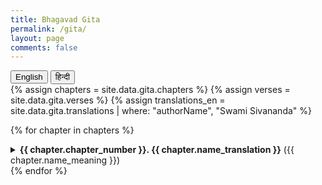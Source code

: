 ```yaml
---
title: Bhagavad Gita
permalink: /gita/
layout: page
comments: false
---
```


<!-- Language Switcher -->
<div class="lang-toggle">
  <button onclick="switchLanguage('en')">English</button>
  <button onclick="switchLanguage('hi')">हिन्दी</button>
</div>

<!-- English Gita Content -->
<div id="gita-content-en" class="gita-content">
  {% assign chapters = site.data.gita.chapters %}
  {% assign verses = site.data.gita.verses %}
  {% assign translations_en = site.data.gita.translations | where: "authorName", "Swami Sivananda" %}

{% for chapter in chapters %}

  <details class="chapter-dropdown">
    <summary>
      <strong>{{ chapter.chapter_number }}. {{ chapter.name_translation }}</strong> ({{ chapter.name_meaning }})
    </summary>
    <div class="chapter-summary">
      <p>{{ chapter.chapter_summary }}</p>
    </div>
    <ul class="verses-list">
      {% for verse in verses %}
        {% if verse.chapter_id == chapter.id %}
          {% assign trans = translations_en | where: "verse_id", verse.id | first %}
          {% if trans %}
            <li>Verse {{ verse.verse_number }}: {{ trans.description }}</li>
          {% endif %}
        {% endif %}
      {% endfor %}
    </ul>
  </details>
  {% endfor %}
</div>

<!-- Hindi Gita Content -->
<div id="gita-content-hi" class="gita-content" style="display: none;">
  {% assign translations_hi = site.data.gita.translations | where: "authorName", "Swami Ramsukhdas" %}

{% for chapter in chapters %}

  <details class="chapter-dropdown">
    <summary>
      <strong>{{ chapter.chapter_number }}. {{ chapter.name }}</strong> ({{ chapter.name_meaning }})
    </summary>
    <div class="chapter-summary">
      <p>{{ chapter.chapter_summary_hindi }}</p>
    </div>
    <ul class="verses-list">
      {% for verse in verses %}
        {% if verse.chapter_id == chapter.id %}
          {% assign trans = translations_hi | where: "verse_id", verse.id | first %}
          {% if trans %}
            <li>श्लोक {{ verse.verse_number }}: {{ trans.description }}</li>
          {% endif %}
        {% endif %}
      {% endfor %}
    </ul>
  </details>
  {% endfor %}
</div>

<!-- JavaScript for Language Toggle -->
<script>
  function switchLanguage(lang) {
    const show = (id) => document.getElementById(id).style.display = 'block';
    const hide = (id) => document.getElementById(id).style.display = 'none';

    if (lang === 'hi') {
      hide('gita-content-en'); show('gita-content-hi');
      hide('title-en');        show('title-hi');
      hide('desc-en');         show('desc-hi');
    } else {
      show('gita-content-en'); hide('gita-content-hi');
      show('title-en');        hide('title-hi');
      show('desc-en');         hide('desc-hi');
    }
  }

  // Optional: persist language selection
  // You can also add: localStorage.setItem('lang', lang) and retrieve on load
</script>
